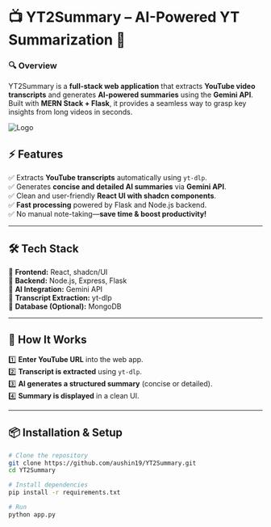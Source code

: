 # 📺 YT2Summary – AI-Powered YT Summarization 🚀  

### **🔍 Overview**  
YT2Summary is a **full-stack web application** that extracts **YouTube video transcripts** and generates **AI-powered summaries** using the **Gemini API**. Built with **MERN Stack + Flask**, it provides a seamless way to grasp key insights from long videos in seconds.  

![Logo]()

## ⚡ **Features**  
✅ Extracts **YouTube transcripts** automatically using `yt-dlp`.  
✅ Generates **concise and detailed AI summaries** via **Gemini API**.  
✅ Clean and user-friendly **React UI with shadcn components**.  
✅ **Fast processing** powered by Flask and Node.js backend.  
✅ No manual note-taking—**save time & boost productivity!**  

---

## 🛠 **Tech Stack**  
🔹 **Frontend:** React, shadcn/UI  
🔹 **Backend:** Node.js, Express, Flask  
🔹 **AI Integration:** Gemini API  
🔹 **Transcript Extraction:** yt-dlp  
🔹 **Database (Optional):** MongoDB  

---

## 🚀 **How It Works**  
1️⃣ **Enter YouTube URL** into the web app.  
2️⃣ **Transcript is extracted** using `yt-dlp`.  
3️⃣ **AI generates a structured summary** (concise or detailed).  
4️⃣ **Summary is displayed** in a clean UI.  

---

## 📦 **Installation & Setup**  

```bash
# Clone the repository
git clone https://github.com/aushin19/YT2Summary.git
cd YT2Summary

# Install dependencies
pip install -r requirements.txt

# Run
python app.py

